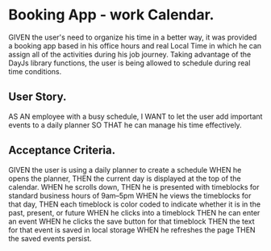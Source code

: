 # Booking App - work Calendar.
GIVEN the user's need to organize his time in a better way, it was provided a booking app based in his office hours and real Local Time in which he can assign all of the activities during his job journey. Taking advantage of the DayJs library functions, the user is being allowed to schedule during real time conditions.

## User Story.
AS AN employee with a busy schedule,
I WANT to let the user add important events to a daily planner
SO THAT he can manage his time effectively.

## Acceptance Criteria.
GIVEN the user is using a daily planner to create a schedule
WHEN he opens the planner,
THEN the current day is displayed at the top of the calendar.
WHEN he scrolls down,
THEN he is presented with timeblocks for standard business hours of 9am&ndash;5pm
WHEN he views the timeblocks for that day,
THEN each timeblock is color coded to indicate whether it is in the past, present, or future
WHEN he clicks into a timeblock
THEN he can enter an event
WHEN he clicks the save button for that timeblock
THEN the text for that event is saved in local storage
WHEN he refreshes the page
THEN the saved events persist.


